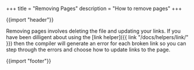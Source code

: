 +++
title = "Removing Pages"
description = "How to remove pages"
+++

{{import "header"}}

Removing pages involves deleting the file and updating your links. If you have been dilligent about using the [link helper]({{ link "/docs/helpers/link/" }}) then the compiler will generate an error for each broken link so you can step through the errors and choose how to update links to the page.

{{import "footer"}}

